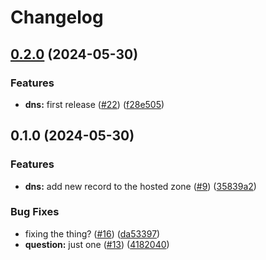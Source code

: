 # Changelog

## [0.2.0](https://github.com/ignaciocaff/release-poc/compare/dns-v0.1.0...dns-v0.2.0) (2024-05-30)


### Features

* **dns:** first release ([#22](https://github.com/ignaciocaff/release-poc/issues/22)) ([f28e505](https://github.com/ignaciocaff/release-poc/commit/f28e5057b0d7b1a760a541a71909dfb18c89829c))

## 0.1.0 (2024-05-30)


### Features

* **dns:** add new record to the hosted zone ([#9](https://github.com/ignaciocaff/release-poc/issues/9)) ([35839a2](https://github.com/ignaciocaff/release-poc/commit/35839a230d31733706a1bb2b3d4fbd9dcb75e3ba))


### Bug Fixes

* fixing the thing? ([#16](https://github.com/ignaciocaff/release-poc/issues/16)) ([da53397](https://github.com/ignaciocaff/release-poc/commit/da53397159fe2f85106be11f4663d8fb223c84c7))
* **question:** just one ([#13](https://github.com/ignaciocaff/release-poc/issues/13)) ([4182040](https://github.com/ignaciocaff/release-poc/commit/4182040a0ea132191a395d05e8119b0b60d61627))
